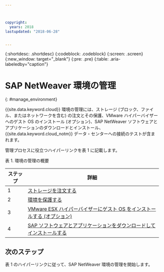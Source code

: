 ```yaml
---



copyright:
  years: 2018
lastupdated: "2018-06-28"


---
```


{:shortdesc: .shortdesc}
{:codeblock: .codeblock}
{:screen: .screen}
{:new_window: target="_blank"}
{:pre: .pre}
{:table: .aria-labeledby="caption"}

# SAP NetWeaver 環境の管理
{: #manage_environment}

{{site.data.keyword.cloud}} 環境の管理には、ストレージ (ブロック、ファイル、またはネットワークを含む) の注文とその保護、VMware ハイパーバイザーへのゲスト OS のインストール (オプション)、SAP NetWeaver ソフトウェアとアプリケーションのダウンロードとインストール、{{site.data.keyword.cloud_notm}} データ・センターへの接続のテストが含まれます。

管理プロセスに役立つハイパーリンクを表 1 に記載します。

表 1. 環境の管理の概要

| ステップ | 詳細 |
| --- | --- |
| 1 | [ストレージを注文する](/docs/infrastructure/sap-netweaver/sap-order-storage.html) |
| 2 | [環境を保護する](/docs/infrastructure/sap-netweaver/sap-secure-environment.html) |
| 3 | [VMware ESX ハイパーバイザーにゲスト OS をインストールする (オプション)](/docs/infrastructure/sap-netweaver/sap-installing-guest-operating-system-VMware-deployments.html) |
| 4 | [SAP ソフトウェアとアプリケーションをダウンロードしてインストールする](/docs/infrastructure/sap-netweaver/sap-installing-SAP-landscape.html) |

## 次のステップ

表 1 のハイパーリンクに従って、SAP NetWeaver 環境の管理を開始します。

